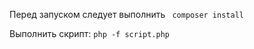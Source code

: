 <p>Перед запуском следует выполнить <code> composer install </code></p>
<p>Выполнить скрипт: <code>php -f script.php</code></p>